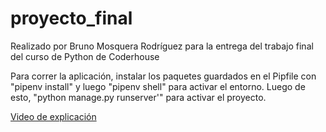 # proyecto_final

Realizado por Bruno Mosquera Rodríguez para la entrega del trabajo final del curso de Python de Coderhouse

Para correr la aplicación, instalar los paquetes guardados en el Pipfile con "pipenv install" y luego "pipenv shell" para activar el entorno. Luego de esto, "python manage.py runserver'" para activar el proyecto.

<a href='https://youtu.be/HyHyJo0B1zE'>Video de explicación</a>

